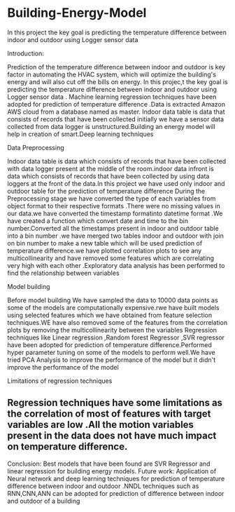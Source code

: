 # Building-Energy-Model
In this project the key goal is predicting the temperature difference between indoor and outdoor using Logger sensor data 

Introduction:

Prediction of the temperature difference between indoor and outdoor is key factor in automating the HVAC system, which will optimize the building's energy and will also cut off the bills on energy. In this projec,t the key goal is predicting the temperature difference between indoor and outdoor using Logger sensor data . Machine learning regression techniques have been adopted for prediction of temperature difference .Data is extracted Amazon AWS cloud from a database named as master. Indoor data table is data that consists of records that have been collected initially we have a sensor data collected from data logger is unstructured.Building an energy model will help in creation of smart.Deep learning techniques

Data Preprocessing

Indoor data table is data which consists of records that have been collected with data logger present at the middle of the room.indoor data infront is data which consists of records that have been collected by using data loggers at the front of the data.In this project we have used only indoor and outdoor table for the prediction of temperature difference During the Preprocessing stage we have converted the type of each variables from object format to their respective formats .There were no missing values in our data.we have converted the timestamp formatinto datetime format .We have created a function which convert date and time to the bin number.Converted all the timestamps present in indoor and outdoor table into a bin number .we have merged two tables indoor and outdoor with join on bin number to make a new table which will be used prediction of temperature difference.we have plotted correlation plots to see any multicollinearity and have removed some features which are correlating very high with each other .Exploratory data analysis has been performed to find the relationship between variables

Model building

Before model building We have sampled the data to 10000 data points as some of the models are computationally expensive.rwe have built models using selected features which we have obtained from feature selection techniques.WE have also removed some of the features from the correlation plots by removing the multicollinearity between the variables Regression techniques like Linear regression ,Random forest Regressor ,SVR regressor have been adopted for prediction of temperature difference.Performed hyper parameter tuning on some of the models to perform well.We have tried PCA Analysis to improve the performance of the model but it didn't improve the performance of the model

Limitations of regression techniques

Regression techniques have some limitations as the correlation of most of features with target variables are low .All the motion variables present in the data does not have much impact on temperature difference.
-
Conclusion:
Best models that have been found are SVR Regressor and linear regression for building energy models.
Future work:
Application of Neural network and deep learning techniques for prediction of temperature difference between indoor and outdoor .NNDL techniques such as RNN,CNN,ANN can be adopted for prediction of difference between indoor and outdoor of a building
